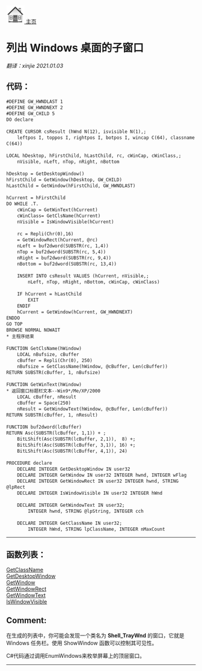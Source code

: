 [<img src="../images/home.png"> 主页 ](https://github.com/VFP9/Win32API)  

# 列出 Windows 桌面的子窗口
_翻译：xinjie  2021.01.03_

## 代码：
```foxpro  
#DEFINE GW_HWNDLAST 1
#DEFINE GW_HWNDNEXT 2
#DEFINE GW_CHILD 5
DO declare

CREATE CURSOR csResult (hWnd N(12), isvisible N(1),;
	leftpos I, toppos I, rightpos I, botpos I, wincap C(64), classname C(64))

LOCAL hDesktop, hFirstChild, hLastChild, rc, cWinCap, cWinClass,;
	nVisible, nLeft, nTop, nRight, nBottom

hDesktop = GetDesktopWindow()
hFirstChild = GetWindow(hDesktop, GW_CHILD)
hLastChild = GetWindow(hFirstChild, GW_HWNDLAST)

hCurrent = hFirstChild
DO WHILE .T.
	cWinCap = GetWinText(hCurrent)
	cWinClass= GetClsName(hCurrent)
	nVisible = IsWindowVisible(hCurrent)

	rc = Repli(Chr(0),16)
	= GetWindowRect(hCurrent, @rc)
	nLeft = buf2dword(SUBSTR(rc, 1,4))
	nTop = buf2dword(SUBSTR(rc, 5,4))
	nRight = buf2dword(SUBSTR(rc, 9,4))
	nBottom = buf2dword(SUBSTR(rc, 13,4))
	
	INSERT INTO csResult VALUES (hCurrent, nVisible,;
		nLeft, nTop, nRight, nBottom, cWinCap, cWinClass)

	IF hCurrent = hLastChild
		EXIT
	ENDIF
	hCurrent = GetWindow(hCurrent, GW_HWNDNEXT)
ENDDO
GO TOP
BROWSE NORMAL NOWAIT
* 主程序结束

FUNCTION GetClsName(hWindow)
    LOCAL nBufsize, cBuffer
    cBuffer = Repli(Chr(0), 250)
    nBufsize = GetClassName(hWindow, @cBuffer, Len(cBuffer))
RETURN SUBSTR(cBuffer, 1, nBufsize)

FUNCTION GetWinText(hWindow)
* 返回窗口标题栏文本--Win9*/Me/XP/2000
	LOCAL cBuffer, nResult
	cBuffer = Space(250)
	nResult = GetWindowText(hWindow, @cBuffer, Len(cBuffer))
RETURN SUBSTR(cBuffer, 1, nResult)

FUNCTION buf2dword(lcBuffer)
RETURN Asc(SUBSTR(lcBuffer, 1,1)) + ;
	BitLShift(Asc(SUBSTR(lcBuffer, 2,1)),  8) +;
	BitLShift(Asc(SUBSTR(lcBuffer, 3,1)), 16) +;
	BitLShift(Asc(SUBSTR(lcBuffer, 4,1)), 24)

PROCEDURE declare
	DECLARE INTEGER GetDesktopWindow IN user32
	DECLARE INTEGER GetWindow IN user32 INTEGER hwnd, INTEGER wFlag
	DECLARE INTEGER GetWindowRect IN user32 INTEGER hwnd, STRING @lpRect
	DECLARE INTEGER IsWindowVisible IN user32 INTEGER hWnd

	DECLARE INTEGER GetWindowText IN user32;
		INTEGER hwnd, STRING @lpString, INTEGER cch

    DECLARE INTEGER GetClassName IN user32;
        INTEGER hWnd, STRING lpClassName, INTEGER nMaxCount  
```  
***  


## 函数列表：
[GetClassName](../libraries/user32/GetClassName.md)  
[GetDesktopWindow](../libraries/user32/GetDesktopWindow.md)  
[GetWindow](../libraries/user32/GetWindow.md)  
[GetWindowRect](../libraries/user32/GetWindowRect.md)  
[GetWindowText](../libraries/user32/GetWindowText.md)  
[IsWindowVisible](../libraries/user32/IsWindowVisible.md)  

## Comment:
在生成的列表中，你可能会发现一个类名为 **Shell_TrayWnd** 的窗口，它就是 Windows 任务栏。使用 ShowWindow 函数可以控制其可见性。 
  
C#代码通过调用EnumWindows来枚举屏幕上的顶层窗口。 
  
***  

